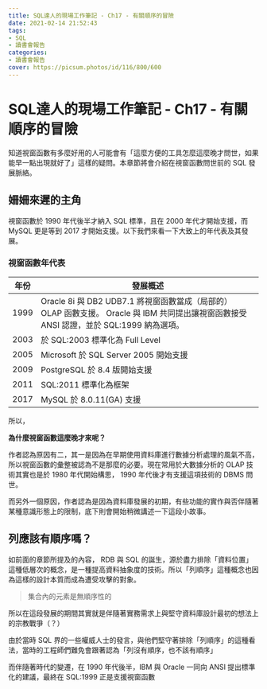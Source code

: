 ```yaml
---
title: SQL達人的現場工作筆記 - Ch17 - 有關順序的冒險
date: 2021-02-14 21:52:43
tags:
- SQL
- 讀書會報告
categories:
- 讀書會報告
cover: https://picsum.photos/id/116/800/600
---
```


# SQL達人的現場工作筆記 - Ch17 - 有關順序的冒險

知道視窗函數有多麼好用的人可能會有「這麼方便的工具怎麼這麼晚才問世，如果能早一點出現就好了」這樣的疑問。本章節將會介紹在視窗函數問世前的 SQL 發展脈絡。

## 姍姍來遲的主角

視窗函數於 1990 年代後半才納入 SQL 標準，且在 2000 年代才開始支援，而 MySQL 更是等到 2017 才開始支援。以下我們來看一下大致上的年代表及其發展。

### 視窗函數年代表



| 年份 | 發展概述 |
| -------- | -------- |
| 1999     | Oracle 8i 與 DB2 UDB7.1 將視窗函數當成（局部的） OLAP 函數支援。 Oracle 與 IBM 共同提出讓視窗函數接受 ANSI 認證，並於 SQL:1999 納為選項。     |
| 2003 | 於 SQL:2003 標準化為 Full Level |
| 2005 | Microsoft 於 SQL Server 2005 開始支援 |
| 2009 | PostgreSQL 於 8.4 版開始支援 |
| 2011 | SQL:2011 標準化為框架 |
| 2017 | MySQL 於 8.0.11(GA) 支援 |

所以，

**為什麼視窗函數這麼晚才來呢？**

作者認為原因有二，其一是因為在早期使用資料庫進行數據分析處理的風氣不高，所以視窗函數的彙整被認為不是那麼的必要。現在常用於大數據分析的 OLAP 技術其實也是於 1980 年代開始構思， 1990 年代後才有支援這項技術的 DBMS 問世。

而另外一個原因，作者認為是因為資料庫發展的初期，有些功能的實作與否伴隨著某種意識形態上的限制，底下則會開始稍微講述一下這段小故事。

## 列應該有順序嗎？

如前面的章節所提及的內容， RDB 與 SQL 的誕生，源於盡力排除「資料位置」這種低層次的概念，是一種提高資料抽象度的技術。所以「列順序」這種概念也因為這樣的設計本質而成為遭受攻擊的對象。

> 集合內的元素是無順序性的

所以在這段發展的期間其實就是伴隨著實務需求上與堅守資料庫設計最初的想法上的宗教戰爭（？）

由於當時 SQL 界的一些權威人士的發言，與他們堅守著排除「列順序」的這種看法，當時的工程師們難免會跟著認為「列沒有順序，也不該有順序」

而伴隨著時代的變遷，在 1990 年代後半，IBM 與 Oracle 一同向 ANSI 提出標準化的建議，最終在 SQL:1999 正是支援視窗函數

